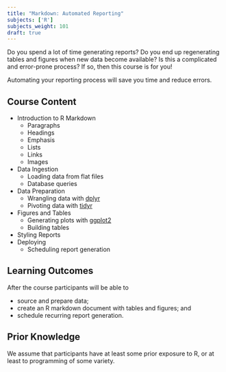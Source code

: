 ```yaml
---
title: "Markdown: Automated Reporting"
subjects: ['R']
subjects_weight: 101
draft: true
---
```


<!--
https://www.cultureofinsight.com/blog/2018/10/22/2018-08-20-automated-data-reports-with-r/
-->

Do you spend a lot of time generating reports? Do you end up regenerating tables and figures when new data become available? Is this a complicated and error-prone process? If so, then this course is for you!

Automating your reporting process will save you time and reduce errors.

<!--
1. Introduction to Markdown
2. Creating R Markdown documents in RStudio
    - Code chunks
    - Code chunk options
3. Building documents from a script
4. Sending documents via email
5. Automation with `cron`
5. Case study: Automated reporting of Cryptocurrency transactions
6. Build your own report
-->

## Course Content

- Introduction to R Markdown
	- Paragraphs
	- Headings
	- Emphasis
	- Lists
	- Links
	- Images
- Data Ingestion
  - Loading data from flat files
  - Database queries
- Data Preparation
  - Wrangling data with [dplyr](https://github.com/tidyverse/dplyr)
  - Pivoting data with [tidyr](https://github.com/tidyverse/tidyr)
- Figures and Tables
  - Generating plots with [ggplot2](https://github.com/tidyverse/ggplot2)
  - Building tables
- Styling Reports
- Deploying
  - Scheduling report generation

## Learning Outcomes

After the course participants will be able to

- source and prepare data;
- create an R markdown document with tables and figures; and
- schedule recurring report generation.

## Prior Knowledge

We assume that participants have at least some prior exposure to R, or at least to programming of some variety.
